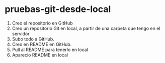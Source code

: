 pruebas-git-desde-local
=======================

1) Creo el repositorio en GitHub
2) Creo un repositorio Git en local, a partir de una carpeta que tengo en el servidor
3) Subo todo a GitHub.
4) Creo en README en GitHub.
5) Pull al README para tenerlo en local
6) Aparecio README en local
